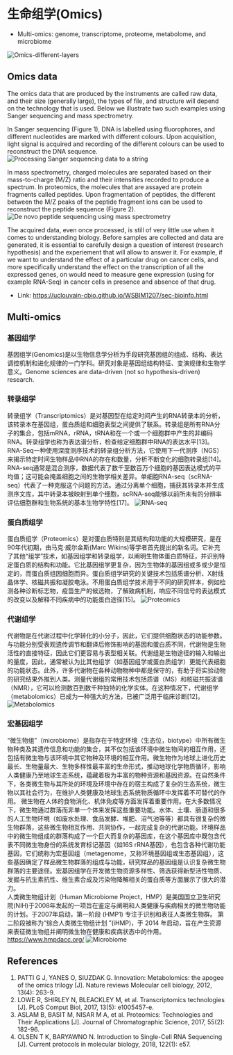 # 生命组学(Omics) 

* Multi-omics: genome, transcriptome, proteome, metabolome, and microbiome

![Omics-different-layers](http://www.ligene.cn/images/Omics_differentLayers.gif)

## Omics data
The omics data that are produced by the instruments are called raw data, and their size (generally large), the types of file, and structure will depend on the technology that is used. Below we illustrate two such examples using Sanger sequencing and mass spectrometry.

In Sanger sequencing (Figure 1), DNA is labelled using fluorophores, and different nucleotides are marked with different colours. Upon acquisition, light signal is acquired and recording of the different colours can be used to reconstruct the DNA sequence.
![Processing Sanger sequencing data to a string](http://www.ligene.cn/images/book/sanger-sequencing.jpg)

In mass spectrometry, charged molecules are separated based on their mass-to-charge (M/Z) ratio and their intensities recorded to produce a spectrum. In proteomics, the molecules that are assayed are protein fragments called peptides. Upon fragmentation of peptides, the different between the M/Z peaks of the peptide fragment ions can be used to reconstruct the peptide sequence (Figure 2).
![De novo peptide sequencing using mass spectrometry](http://www.ligene.cn/images/book/de-novo-pep-sequencing.jpg)

The acquired data, even once processed, is still of very little use when it comes to understanding biology. Before samples are collected and data are generated, it is essential to carefully design a question of interest (research hypothesis) and the experiement that will allow to answer it. For example, if we want to understand the effect of a particular drug on cancer cells, and more specifically understand the effect on the transcription of all the expressed genes, on would need to measure gene expression (using for example RNA-Seq) in cancer cells in presence and absence of that drug.

* Link: https://uclouvain-cbio.github.io/WSBIM1207/sec-bioinfo.html

## Multi-omics
### 基因组学
基因组学(Genomics)是以生物信息学分析为手段研究基因组的组成、结构、表达调控机制和进化规律的一门学科。研究对象是基因组结构特征、变演规律和生物学意义。Genome sciences are data-driven (not so hypothesis-driven) research.

### 转录组学
转录组学（Transcriptomics）是对基因型在给定时间产生的RNA转录本的分析，该转录本在基因组，蛋白质组和细胞表型之间提供了联系。转录组是所有RNA分子的集合，包括mRNA，rRNA，tRNA和在一个或一个细胞群中产生的非编码RNA。转录组学也称为表达谱分析，检查给定细胞群中RNA的表达水平[13]。RNA-Seq一种使用深度测序技术的转录组分析方法，它使用下一代测序（NGS）来揭示特定时间生物样品中RNA的存在和数量，分析不断变化的细胞转录组[14]。
RNA-seq通常是混合测序，数据代表了数千至数百万个细胞的基因表达模式的平均值；这可能会掩盖细胞之间的生物学相关差异。单细胞RNA-seq（scRNA-seq）代表了一种克服这个问题的方法。通过分离单个细胞，捕获其转录本并生成测序文库，其中转录本被映射到单个细胞，scRNA-seq能够以前所未有的分辨率评估细胞群和生物系统的基本生物学特性[17]。
![RNA-seq](http://www.ligene.cn/images/book/scRNA-seq.png)


### 蛋白质组学
蛋白质组学（Proteomics）是对蛋白质特别是其结构和功能的大规模研究，是在90年代初期，由马克·威尔金斯(Marc Wikins)等学者首先提出的新名词。它补充了其他“组学”技术，如基因组学和转录组学，以阐明生物体蛋白质特征，并识别特定蛋白质的结构和功能。它比基因组学更复杂，因为生物体的基因组或多或少是恒定的，而蛋白质组因细胞而异。蛋白质组学研究的关键技术包括质谱分析、X射线晶体学、核磁共振和凝胶电泳。不用蛋白质组学技术用于不同的研究样本，例如检测各种诊断标志物，疫苗生产的候选物，了解致病机制，响应不同信号的表达模式的改变以及解释不同疾病中的功能蛋白途径[15]。
![Proteomics](http://www.ligene.cn/images/book/proteomics.png)

### 代谢组学
代谢物是在代谢过程中化学转化的小分子，因此，它们提供细胞状态的功能参数。与功能分别受表观遗传调节和翻译后修饰影响的基因和蛋白质不同，代谢物是生物活性的直接特征，因此它们更容易与表型相关联。代谢组是生物途径的输入和输出的量度，因此，通常被认为比其他组学（如基因组学或蛋白质组学）更能代表细胞的功能状态。此外，许多代谢物在各种动物物种中都是保守的，有助于将实验动物的研究结果外推到人类。测量代谢组的常用技术包括质谱（MS）和核磁共振波谱（NMR），它可以检测数百到数千种独特的化学实体。在这种情况下，代谢组学（metabolomics）已成为一种强大的方法，已被广泛用于临床诊断[12]。  
![Metabolomics](http://www.ligene.cn/images/book/metabolomics.jpg)

### 宏基因组学
“微生物组”（microbiome）是指存在于特定环境（生态位，biotype）中所有微生物种类及其遗传信息和功能的集合，其不仅包括该环境中微生物间的相互作用，还包括有微生物与该环境中其它物种及环境的相互作用。微生物作为地球上进化历史最长、生物量最大、生物多样性最丰富的生命形式，推动地球化学物质循环，影响人类健康乃至地球生态系统，蕴藏着极为丰富的物种资源和基因资源。在自然条件下，各类微生物与其所处的环境及环境中存在的宿主构成了复杂的生态系统，微生物以其社会行为，在维护人类健康及地球生态系统物质循环中发挥着不可替代的作用。
微生物在人体的食物消化、机体免疫等方面发挥着重要作用。在大多数情况下，微生物通过群落而非单一个体来发挥这些重要功能。水体、土壤、肠道和很多的人工生物环境（如废水处理、食品发酵、堆肥、沼气池等等）都具有很复杂的微生物群落，这些微生物相互作用、共同协作，一起完成复杂的代谢功能。环境样品中的微生物组成的群落构成了一个巨大而复杂的基因库，在这个基因库中既包含代表不同微生物身份的系统发育标记基因（如16S rRNA基因），也包含各种代谢功能基因，它们统称为宏基因组（metagenome，又称环境基因组或生态基因组），这些基因确定了样品微生物群落的组成与功能，研究样品的基因组是认识复杂微生物群落的主要途径。宏基因组学在开发微生物资源多样性、筛选获得新型活性物质、发掘与抗生素抗性、维生素合成及污染物降解相关的蛋白质等方面展示了很大的潜力。  
人类微生物组计划（Human Microbiome Project，HMP）是美国国立卫生研究院(NIH)于2008年发起的一项旨在鉴定与阐明和人类健康与疾病相关的微生物功能的计划。于2007年启动，第一阶段 (HMP1) 专注于识别和表征人类微生物群。 第二阶段被称为“综合人类微生物组计划 ”(iHMP)，于 2014 年启动，旨在产生资源来表征微生物组并阐明微生物在健康和疾病状态中的作用。https://www.hmpdacc.org/
![Microbiome](http://www.ligene.cn/images/book/HMP.png)




## References
1. PATTI G J, YANES O, SIUZDAK G. Innovation: Metabolomics: the apogee of the omics trilogy [J]. Nature reviews Molecular cell biology, 2012, 13(4): 263-9.
2. LOWE R, SHIRLEY N, BLEACKLEY M, et al. Transcriptomics technologies [J]. PLoS Comput Biol, 2017, 13(5): e1005457-e.
3. ASLAM B, BASIT M, NISAR M A, et al. Proteomics: Technologies and Their Applications [J]. Journal of Chromatographic Science, 2017, 55(2): 182-96.
4. OLSEN T K, BARYAWNO N. Introduction to Single-Cell RNA Sequencing [J]. Current protocols in molecular biology, 2018, 122(1): e57.


